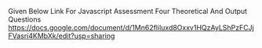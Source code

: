 Given Below Link For Javascript Assessment Four Theoretical And Output Questions
https://docs.google.com/document/d/1Mn62fliluxd8Oxxv1HQzAyLShPzFCJjFVasri4KMbXk/edit?usp=sharing

